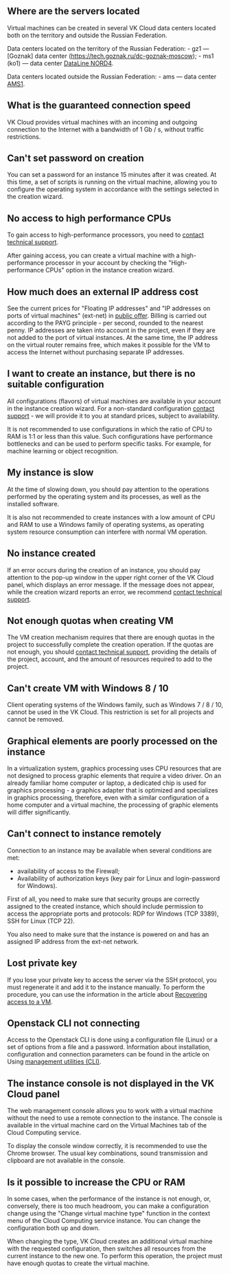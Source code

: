 ## Where are the servers located

Virtual machines can be created in several VK Cloud data centers located both on the territory and outside the Russian Federation.

Data centers located on the territory of the Russian Federation:
    - gz1 — [Goznak] data center (https://tech.goznak.ru/dc-goznak-moscow);
    - ms1 (ko1) — data center [DataLine NORD4](https://www.dtln.ru/tsod-nord).

Data centers located outside the Russian Federation:
    - ams — data center [AMS1](https://datacenter.com/datacenter/locations/data-center-amsterdam-ams1/).

## What is the guaranteed connection speed

VK Cloud provides virtual machines with an incoming and outgoing connection to the Internet with a bandwidth of 1 Gb / s, without traffic restrictions.

## Can't set password on creation

You can set a password for an instance 15 minutes after it was created. At this time, a set of scripts is running on the virtual machine, allowing you to configure the operating system in accordance with the settings selected in the creation wizard.

## No access to high performance CPUs

To gain access to high-performance processors, you need to [contact technical support](/en/contacts).

After gaining access, you can create a virtual machine with a high-performance processor in your account by checking the "High-performance CPUs" option in the instance creation wizard.

## How much does an external IP address cost

See the current prices for "Floating IP addresses" and "IP addresses on ports of virtual machines" (ext-net) in [public offer](https://mcs.mail.ru/pricelist).
Billing is carried out according to the PAYG principle - per second, rounded to the nearest penny. IP addresses are taken into account in the project, even if they are not added to the port of virtual instances. At the same time, the IP address on the virtual router remains free, which makes it possible for the VM to access the Internet without purchasing separate IP addresses.

## I want to create an instance, but there is no suitable configuration

All configurations (flavors) of virtual machines are available in your account in the instance creation wizard. For a non-standard configuration [contact support](/en/contacts) - we will provide it to you at standard prices, subject to availability.

It is not recommended to use configurations in which the ratio of CPU to RAM is 1:1 or less than this value. Such configurations have performance bottlenecks and can be used to perform specific tasks. For example, for machine learning or object recognition.

## My instance is slow

At the time of slowing down, you should pay attention to the operations performed by the operating system and its processes, as well as the installed software.

It is also not recommended to create instances with a low amount of CPU and RAM to use a Windows family of operating systems, as operating system resource consumption can interfere with normal VM operation.

## No instance created

If an error occurs during the creation of an instance, you should pay attention to the pop-up window in the upper right corner of the VK Cloud panel, which displays an error message. If the message does not appear, while the creation wizard reports an error, we recommend [contact technical support](/en/contacts).

## Not enough quotas when creating VM

The VM creation mechanism requires that there are enough quotas in the project to successfully complete the creation operation. If the quotas are not enough, you should [contact technical support](/en/contacts), providing the details of the project, account, and the amount of resources required to add to the project.

## Can't create VM with Windows 8 / 10

Client operating systems of the Windows family, such as Windows 7 / 8 / 10, cannot be used in the VK Cloud. This restriction is set for all projects and cannot be removed.

## Graphical elements are poorly processed on the instance

In a virtualization system, graphics processing uses CPU resources that are not designed to process graphic elements that require a video driver. On an already familiar home computer or laptop, a dedicated chip is used for graphics processing - a graphics adapter that is optimized and specializes in graphics processing, therefore, even with a similar configuration of a home computer and a virtual machine, the processing of graphic elements will differ significantly.

## Can't connect to instance remotely

Connection to an instance may be available when several conditions are met:

- availability of access to the Firewall;
- Availability of authorization keys (key pair for Linux and login-password for Windows).

First of all, you need to make sure that security groups are correctly assigned to the created instance, which should include permission to access the appropriate ports and protocols: RDP for Windows (TCP 3389), SSH for Linux (TCP 22).

You also need to make sure that the instance is powered on and has an assigned IP address from the ext-net network.

## Lost private key

If you lose your private key to access the server via the SSH protocol, you must regenerate it and add it to the instance manually. To perform the procedure, you can use the information in the article about [Recovering access to a VM](/en/base/iaas/vm-scenarios/recover-access-vm).

## Openstack CLI not connecting

Access to the Openstack CLI is done using a configuration file (Linux) or a set of options from a file and a password. Information about installation, configuration and connection parameters can be found in the article on Using [management utilities (CLI)](/ru/base/account/project/cli).

## The instance console is not displayed in the VK Cloud panel

The web management console allows you to work with a virtual machine without the need to use a remote connection to the instance. The console is available in the virtual machine card on the Virtual Machines tab of the Cloud Computing service.

To display the console window correctly, it is recommended to use the Chrome browser. The usual key combinations, sound transmission and clipboard are not available in the console.

## Is it possible to increase the CPU or RAM

In some cases, when the performance of the instance is not enough, or, conversely, there is too much headroom, you can make a configuration change using the "Change virtual machine type" function in the context menu of the Cloud Computing service instance. You can change the configuration both up and down.

When changing the type, VK Cloud creates an additional virtual machine with the requested configuration, then switches all resources from the current instance to the new one. To perform this operation, the project must have enough quotas to create the virtual machine.

